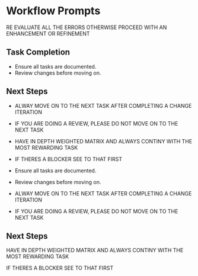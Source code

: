 # Workflow Prompts

RE EVALUATE ALL THE ERRORS OTHERWISE PROCEED WITH AN ENHANCEMENT OR REFINEMENT

## Task Completion

- Ensure all tasks are documented.
- Review changes before moving on.

## Next Steps

- ALWAY MOVE ON TO THE NEXT TASK AFTER COMPLETING A CHANGE ITERATION

- IF YOU ARE DOING A REVIEW, PLEASE DO NOT MOVE ON TO THE NEXT TASK
- HAVE IN DEPTH WEIGHTED MATRIX AND ALWAYS CONTINY WITH THE MOST REWARDING TASK
- IF THERES A BLOCKER SEE TO THAT FIRST

- Ensure all tasks are documented.
- Review changes before moving on.
- ALWAY MOVE ON TO THE NEXT TASK AFTER COMPLETING A CHANGE ITERATION
- IF YOU ARE DOING A REVIEW, PLEASE DO NOT MOVE ON TO THE NEXT TASK

## Next Steps

HAVE IN DEPTH WEIGHTED MATRIX AND ALWAYS CONTINY WITH THE MOST REWARDING TASK

IF THERES A BLOCKER SEE TO THAT FIRST

